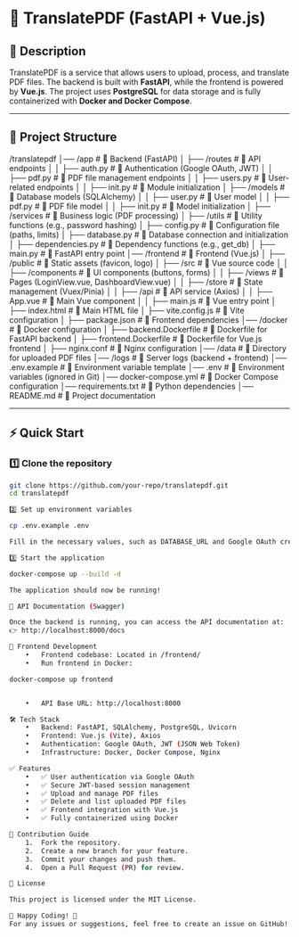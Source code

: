 # 📌 TranslatePDF (FastAPI + Vue.js)

## 🚀 Description
TranslatePDF is a service that allows users to upload, process, and translate PDF files. The backend is built with **FastAPI**, while the frontend is powered by **Vue.js**. The project uses **PostgreSQL** for data storage and is fully containerized with **Docker and Docker Compose**.

---

## 📂 Project Structure

/translatepdf
│── /app                  # 📂 Backend (FastAPI)
│   ├── /routes           # 📂 API endpoints
│   │   ├── auth.py       # 🔹 Authentication (Google OAuth, JWT)
│   │   ├── pdf.py        # 🔹 PDF file management endpoints
│   │   ├── users.py      # 🔹 User-related endpoints
│   │   ├── init.py   # 📌 Module initialization
│   ├── /models           # 📂 Database models (SQLAlchemy)
│   │   ├── user.py       # 🔹 User model
│   │   ├── pdf.py        # 🔹 PDF file model
│   │   ├── init.py   # 📌 Model initialization
│   ├── /services         # 📂 Business logic (PDF processing)
│   ├── /utils            # 📂 Utility functions (e.g., password hashing)
│   ├── config.py         # 🔹 Configuration file (paths, limits)
│   ├── database.py       # 🔹 Database connection and initialization
│   ├── dependencies.py   # 🔹 Dependency functions (e.g., get_db)
│   ├── main.py           # 🔹 FastAPI entry point
│── /frontend             # 📂 Frontend (Vue.js)
│   ├── /public           # 📂 Static assets (favicon, logo)
│   ├── /src              # 📂 Vue source code
│   │   ├── /components   # 📂 UI components (buttons, forms)
│   │   ├── /views        # 📂 Pages (LoginView.vue, DashboardView.vue)
│   │   ├── /store        # 📂 State management (Vuex/Pinia)
│   │   ├── /api          # 📂 API service (Axios)
│   │   ├── App.vue       # 🔹 Main Vue component
│   │   ├── main.js       # 🔹 Vue entry point
│   ├── index.html        # 🔹 Main HTML file
│   ├── vite.config.js    # 🔹 Vite configuration
│   ├── package.json      # 🔹 Frontend dependencies
│── /docker               # 📂 Docker configuration
│   ├── backend.Dockerfile # 🔹 Dockerfile for FastAPI backend
│   ├── frontend.Dockerfile # 🔹 Dockerfile for Vue.js frontend
│   ├── nginx.conf        # 🔹 Nginx configuration
│── /data                 # 📂 Directory for uploaded PDF files
│── /logs                 # 📂 Server logs (backend + frontend)
│── .env.example          # 🔹 Environment variable template
│── .env                  # 🔹 Environment variables (ignored in Git)
│── docker-compose.yml    # 🔹 Docker Compose configuration
│── requirements.txt      # 🔹 Python dependencies
│── README.md             # 🔹 Project documentation

---

## **⚡ Quick Start**
### **1️⃣ Clone the repository**
```bash
git clone https://github.com/your-repo/translatepdf.git
cd translatepdf

2️⃣ Set up environment variables

cp .env.example .env

Fill in the necessary values, such as DATABASE_URL and Google OAuth credentials.

3️⃣ Start the application

docker-compose up --build -d

The application should now be running!

🔗 API Documentation (Swagger)

Once the backend is running, you can access the API documentation at:
👉 http://localhost:8000/docs

🎨 Frontend Development
	•	Frontend codebase: Located in /frontend/
	•	Run frontend in Docker:

docker-compose up frontend


	•	API Base URL: http://localhost:8000

🛠️ Tech Stack
	•	Backend: FastAPI, SQLAlchemy, PostgreSQL, Uvicorn
	•	Frontend: Vue.js (Vite), Axios
	•	Authentication: Google OAuth, JWT (JSON Web Token)
	•	Infrastructure: Docker, Docker Compose, Nginx

✅ Features
	•	✅ User authentication via Google OAuth
	•	✅ Secure JWT-based session management
	•	✅ Upload and manage PDF files
	•	✅ Delete and list uploaded PDF files
	•	✅ Frontend integration with Vue.js
	•	✅ Fully containerized using Docker

🚀 Contribution Guide
	1.	Fork the repository.
	2.	Create a new branch for your feature.
	3.	Commit your changes and push them.
	4.	Open a Pull Request (PR) for review.

📜 License

This project is licensed under the MIT License.

🚀 Happy Coding! 🎉
For any issues or suggestions, feel free to create an issue on GitHub!